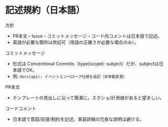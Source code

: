 # 記述規約（日本語）

方針

- PR本文・Issue・コミットメッセージ・コード内コメントは日本語で記述。
- 英語が必要な箇所は併記可（用語の正確さが必要な場合のみ）。

コミットメッセージ

- 形式は Conventional Commits（type(scope): subject）だが、subjectは日本語でOK。
- 例: `docs(api): イベントエンベロープ仕様を追記（非挙動変更）`

PR本文

- テンプレートの見出しに沿って簡潔に。スクショ/計測値があると望ましい。

コードコメント

- 日本語で意図/前提/制約を記述。実装詳細の冗長な説明は避ける。

